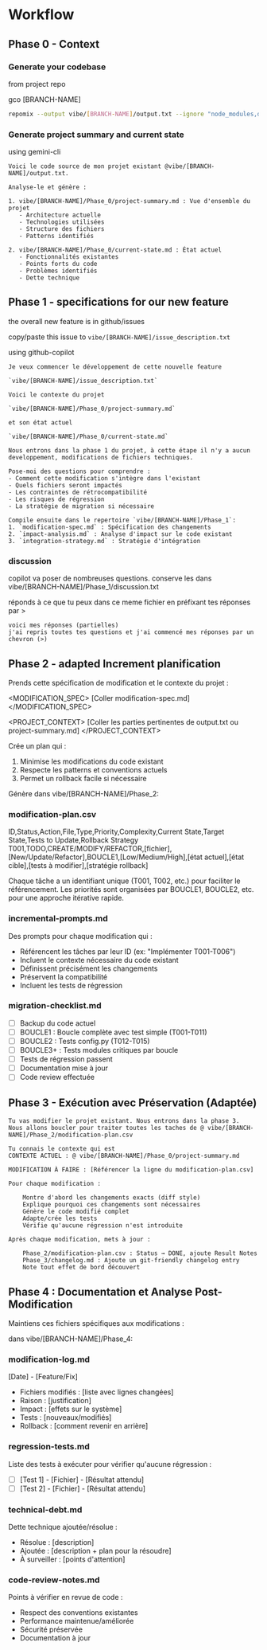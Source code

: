 # Workflow

## Phase 0 - Context

### Generate your codebase

from project repo

gco [BRANCH-NAME]

```bash
repomix --output vibe/[BRANCH-NAME]/output.txt --ignore "node_modules,dist,build"
```

### Generate project summary and current state

using gemini-cli

```
Voici le code source de mon projet existant @vibe/[BRANCH-NAME]/output.txt. 

Analyse-le et génère :

1. vibe/[BRANCH-NAME]/Phase_0/project-summary.md : Vue d'ensemble du projet
   - Architecture actuelle
   - Technologies utilisées
   - Structure des fichiers
   - Patterns identifiés
   
2. vibe/[BRANCH-NAME]/Phase_0/current-state.md : État actuel
   - Fonctionnalités existantes
   - Points forts du code
   - Problèmes identifiés
   - Dette technique
```

## Phase 1 - specifications for our new feature

the overall new feature is in github/issues

copy/paste this issue to `vibe/[BRANCH-NAME]/issue_description.txt`

using github-copilot

```
Je veux commencer le développement de cette nouvelle feature

`vibe/[BRANCH-NAME]/issue_description.txt`

Voici le contexte du projet

`vibe/[BRANCH-NAME]/Phase_0/project-summary.md`

et son état actuel

`vibe/[BRANCH-NAME]/Phase_0/current-state.md`

Nous entrons dans la phase 1 du projet, à cette étape il n'y a aucun developpement, modifications de fichiers techniques.

Pose-moi des questions pour comprendre :
- Comment cette modification s'intègre dans l'existant
- Quels fichiers seront impactés
- Les contraintes de rétrocompatibilité
- Les risques de régression
- La stratégie de migration si nécessaire

Compile ensuite dans le repertoire `vibe/[BRANCH-NAME]/Phase_1`:
1. `modification-spec.md` : Spécification des changements
2. `impact-analysis.md` : Analyse d'impact sur le code existant
3. `integration-strategy.md` : Stratégie d'intégration
```

### discussion

copilot va poser de nombreuses questions.
conserve les dans vibe/[BRANCH-NAME]/Phase_1/discussion.txt

réponds à ce que tu peux dans ce meme fichier en préfixant tes réponses par >

```
voici mes réponses (partielles)
j'ai repris toutes tes questions et j'ai commencé mes réponses par un chevron (>)
```

## Phase 2 - adapted Increment planification

Prends cette spécification de modification et le contexte du projet :

<MODIFICATION_SPEC>
[Coller modification-spec.md]
</MODIFICATION_SPEC>

<PROJECT_CONTEXT>
[Coller les parties pertinentes de output.txt ou project-summary.md]
</PROJECT_CONTEXT>

Crée un plan qui :
1. Minimise les modifications du code existant
2. Respecte les patterns et conventions actuels
3. Permet un rollback facile si nécessaire

Génère dans vibe/[BRANCH-NAME]/Phase_2:

### modification-plan.csv
ID,Status,Action,File,Type,Priority,Complexity,Current State,Target State,Tests to Update,Rollback Strategy
T001,TODO,CREATE/MODIFY/REFACTOR,[fichier],[New/Update/Refactor],BOUCLE1,[Low/Medium/High],[état actuel],[état cible],[tests à modifier],[stratégie rollback]

Chaque tâche a un identifiant unique (T001, T002, etc.) pour faciliter le référencement.
Les priorités sont organisées par BOUCLE1, BOUCLE2, etc. pour une approche itérative rapide.

### incremental-prompts.md
Des prompts pour chaque modification qui :
- Référencent les tâches par leur ID (ex: "Implémenter T001-T006")
- Incluent le contexte nécessaire du code existant
- Définissent précisément les changements
- Préservent la compatibilité
- Incluent les tests de régression

### migration-checklist.md
- [ ] Backup du code actuel
- [ ] BOUCLE1 : Boucle complète avec test simple (T001-T011)
- [ ] BOUCLE2 : Tests config.py (T012-T015)
- [ ] BOUCLE3+ : Tests modules critiques par boucle
- [ ] Tests de régression passent
- [ ] Documentation mise à jour
- [ ] Code review effectuée

## Phase 3 - Exécution avec Préservation (Adaptée)

```
Tu vas modifier le projet existant. Nous entrons dans la phase 3.
Nous allons boucler pour traiter toutes les taches de @ vibe/[BRANCH-NAME]/Phase_2/modification-plan.csv

Tu connais le contexte qui est 
CONTEXTE ACTUEL : @ vibe/[BRANCH-NAME]/Phase_0/project-summary.md

MODIFICATION À FAIRE : [Référencer la ligne du modification-plan.csv]

Pour chaque modification :

    Montre d'abord les changements exacts (diff style)
    Explique pourquoi ces changements sont nécessaires
    Génère le code modifié complet
    Adapte/crée les tests
    Vérifie qu'aucune régression n'est introduite

Après chaque modification, mets à jour :

    Phase_2/modification-plan.csv : Status → DONE, ajoute Result Notes
    Phase_3/changelog.md : Ajoute un git-friendly changelog entry
    Note tout effet de bord découvert
```

## Phase 4 : Documentation et Analyse Post-Modification

Maintiens ces fichiers spécifiques aux modifications :

dans vibe/[BRANCH-NAME]/Phase_4:

### modification-log.md
[Date] - [Feature/Fix]
- Fichiers modifiés : [liste avec lignes changées]
- Raison : [justification]
- Impact : [effets sur le système]
- Tests : [nouveaux/modifiés]
- Rollback : [comment revenir en arrière]

### regression-tests.md
Liste des tests à exécuter pour vérifier qu'aucune régression :
- [ ] [Test 1] - [Fichier] - [Résultat attendu]
- [ ] [Test 2] - [Fichier] - [Résultat attendu]

### technical-debt.md
Dette technique ajoutée/résolue :
- Résolue : [description]
- Ajoutée : [description + plan pour la résoudre]
- À surveiller : [points d'attention]

### code-review-notes.md
Points à vérifier en revue de code :
- Respect des conventions existantes
- Performance maintenue/améliorée
- Sécurité préservée
- Documentation à jour